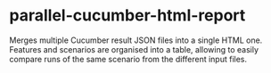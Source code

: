 # parallel-cucumber-html-report
Merges multiple Cucumber result JSON files into a single HTML one. Features and scenarios are organised into a table, allowing to easily compare runs of the same scenario from the different input files.
